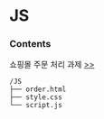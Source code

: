 # JS

### Contents

쇼핑몰 주문 처리 과제 [>>](https://github.com/yshghid/Resume/blob/main/Experience/SKALA/Assignment/JS/js1.md) 

```plain text
/JS
├── order.html
├── style.css
└── script.js
```

